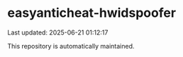 # easyanticheat-hwidspoofer

Last updated: 2025-06-21 01:12:17

This repository is automatically maintained.
